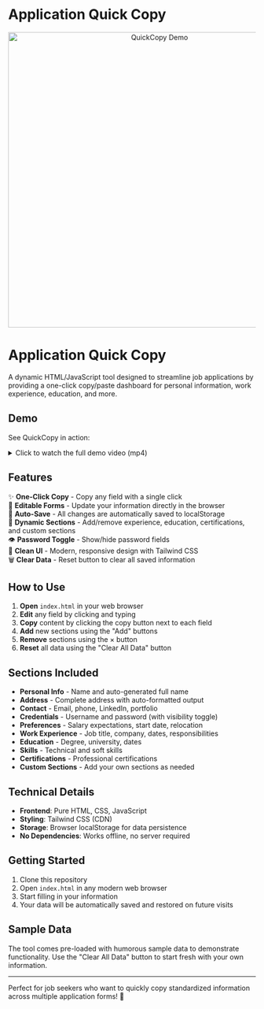 
# Application Quick Copy

<p align="center">
	<img src="QuickCopy_Demo.gif" alt="QuickCopy Demo" width="600">
</p>

# Application Quick Copy

A dynamic HTML/JavaScript tool designed to streamline job applications by providing a one-click copy/paste dashboard for personal information, work experience, education, and more.


## Demo

See QuickCopy in action:

<details>
<summary>Click to watch the full demo video (mp4)</summary>

<video src="DEMO.mp4" controls width="600"></video>

</details>

## Features

✨ **One-Click Copy** - Copy any field with a single click  
📝 **Editable Forms** - Update your information directly in the browser  
💾 **Auto-Save** - All changes are automatically saved to localStorage  
🔄 **Dynamic Sections** - Add/remove experience, education, certifications, and custom sections  
👁️ **Password Toggle** - Show/hide password fields  
🎨 **Clean UI** - Modern, responsive design with Tailwind CSS  
🗑️ **Clear Data** - Reset button to clear all saved information  

## How to Use

1. **Open** `index.html` in your web browser
2. **Edit** any field by clicking and typing
3. **Copy** content by clicking the copy button next to each field
4. **Add** new sections using the "Add" buttons
5. **Remove** sections using the × button
6. **Reset** all data using the "Clear All Data" button

## Sections Included

- **Personal Info** - Name and auto-generated full name
- **Address** - Complete address with auto-formatted output
- **Contact** - Email, phone, LinkedIn, portfolio
- **Credentials** - Username and password (with visibility toggle)
- **Preferences** - Salary expectations, start date, relocation
- **Work Experience** - Job title, company, dates, responsibilities
- **Education** - Degree, university, dates
- **Skills** - Technical and soft skills
- **Certifications** - Professional certifications
- **Custom Sections** - Add your own sections as needed

## Technical Details

- **Frontend**: Pure HTML, CSS, JavaScript
- **Styling**: Tailwind CSS (CDN)
- **Storage**: Browser localStorage for data persistence
- **No Dependencies**: Works offline, no server required

## Getting Started

1. Clone this repository
2. Open `index.html` in any modern web browser
3. Start filling in your information
4. Your data will be automatically saved and restored on future visits

## Sample Data

The tool comes pre-loaded with humorous sample data to demonstrate functionality. Use the "Clear All Data" button to start fresh with your own information.

---

Perfect for job seekers who want to quickly copy standardized information across multiple application forms! 🚀
